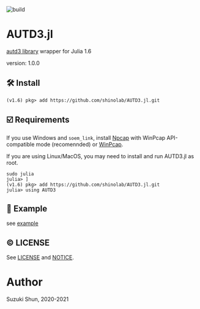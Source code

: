 ![build](https://github.com/shinolab/AUTD3.jl/workflows/build/badge.svg)

# AUTD3.jl

[autd3 library](https://github.com/shinolab/autd3-library-software) wrapper for Julia 1.6

version: 1.0.0

## :hammer_and_wrench: Install

```
(v1.6) pkg> add https://github.com/shinolab/AUTD3.jl.git
```

## :ballot_box_with_check: Requirements

If you use Windows and `soem_link`, install [Npcap](https://nmap.org/npcap/) with WinPcap API-compatible mode (recomennded) or [WinPcap](https://www.winpcap.org/).

If you are using Linux/MacOS, you may need to install and run AUTD3.jl as root. 
```
sudo julia
julia> ]
(v1.6) pkg> add https://github.com/shinolab/AUTD3.jl.git
julia> using AUTD3
``` 

## :beginner: Example

see [example](./example)

## :copyright: LICENSE

See [LICENSE](./LICENSE) and [NOTICE](./NOTICE).

# Author

Suzuki Shun, 2020-2021
